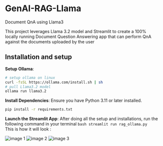 # GenAI-RAG-Llama
Document QnA using Llama3

This project leverages Llama 3.2 model and Streamlit to create a 100% locally running Document Question Answering app that can perform QnA against the documents uploaded by the user

## Installation and setup

**Setup Ollama**:
   ```bash
   # setup ollama on linux 
   curl -fsSL https://ollama.com/install.sh | sh
   # pull Llama3.2 model
   ollama run llama3.2
   ```

**Install Dependencies**:
   Ensure you have Python 3.11 or later installed.
   ```bash
   pip install -r requirements.txt
   ```

**Launch the Streamlit App**:
    After doing all the setup and installations, run the following command in your terminal
    ```bash
    streamlit run rag_ollama.py
    ```
This is how it will look :

![image 1](img_1.png)
![image 2](img_2.png)
![image 3](img_3.png)

